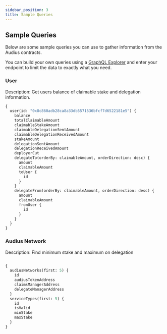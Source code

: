 ```yaml
---
sidebar_position: 3
title: Sample Queries
---
```


## Sample Queries

Below are some sample queries you can use to gather information from the Audius contracts.

You can build your own queries using a [GraphQL Explorer](https://graphiql-online.com/graphiql) and enter your endpoint to limit the data to exactly what you need.

### User

Description: Get users balance of claimable stake and delegation information.

```graphql
{
  user(id: "0x8c860adb28ca8a33db5571536bfcf7d6522181e5") {
    balance
    totalClaimableAmount
    claimableStakeAmount
    claimableDelegationSentAmount
    claimableDelegationReceivedAmount
    stakeAmount
    delegationSentAmount
    delegationReceivedAmount
    deployerCut
    delegateTo(orderBy: claimableAmount, orderDirection: desc) {
      amount
      claimableAmount
      toUser {
        id
      }
    }
    delegateFrom(orderBy: claimableAmount, orderDirection: desc) {
      amount
      claimableAmount
      fromUser {
        id
      }
    }
  }
}

```
### Audius Network

Description: Find minimum stake and maximum on delegation

```graphql

{
  audiusNetworks(first: 5) {
    id
    audiusTokenAddress
    claimsManagerAddress
    delegateManagerAddress
  }
  serviceTypes(first: 5) {
    id
    isValid
    minStake
    maxStake
  }
}

```



